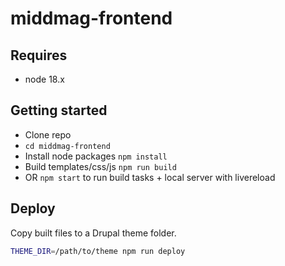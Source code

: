 # middmag-frontend

## Requires

- node 18.x

## Getting started

- Clone repo
- `cd middmag-frontend`
- Install node packages `npm install`
- Build templates/css/js `npm run build`
- OR `npm start` to run build tasks + local server with livereload

## Deploy

Copy built files to a Drupal theme folder.

```bash
THEME_DIR=/path/to/theme npm run deploy
```
